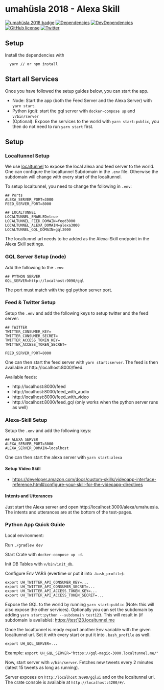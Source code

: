 # umahüsla 2018 - Alexa Skill

[![umahüsla 2018 badge](https://img.shields.io/badge/umah%C3%BCsla%202018-hackathon-brightgreen.svg)](https://uh18.diin.io/)
[![Dependencies](https://img.shields.io/david/natterstefan/umahuesla-alexa-skill.svg)](https://github.com/natterstefan/umahuesla-alexa-skill/blob/master/package.json)
[![DevDependencies](https://img.shields.io/david/dev/natterstefan/umahuesla-alexa-skill.svg)](https://github.com/natterstefan/umahuesla-alexa-skill/blob/master/package.json)
[![GitHub license](https://img.shields.io/github/license/natterstefan/umahuesla-alexa-skill.svg)](https://github.com/natterstefan/umahuesla-alexa-skill/blob/master/LICENCE)
[![Twitter](https://img.shields.io/twitter/url/https/github.com/natterstefan/umahuesla-alexa-skill.svg?style=social)](https://twitter.com/intent/tweet?text=https://github.com/natterstefan/umahuesla-alexa-skill%20%23uh18)

## Setup

Install the dependencies with

```
  yarn // or npm install
```

## Start all Services

Once you have followed the setup guides below, you can start the app.

* Node: Start the app (both the Feed Server and the Alexa Server) with `yarn start`.
* Python (gql): start the gql server with `docker-compose up` and `v/bin/server`
* (Optional): Expose the services to the world with `yarn start:public`, you then
  do not need to run `yarn start` first.

## Setup

### Localtunnel Setup

We use [localtunnel](https://www.npmjs.com/package/localtunnel) to expose the local
alexa and feed server to the world. One can configure the localtunnel Subdomain in
the `.env` file. Otherwise the subdomain will change with every start of the localtunnel.

To setup localtunnel, you need to change the following in `.env`:

```
## Ports
ALEXA_SERVER_PORT=3000
FEED_SERVER_PORT=8000

## LOCALTUNNEL
LOCALTUNNEL_ENABLED=true
LOCALTUNNEL_FEED_DOMAIN=feed3000
LOCALTUNNEL_ALEXA_DOMAIN=alexa3000
LOCALTUNNEL_GQL_DOMAIN=gql3000
```

The localtunnel url needs to be added as the Alexa-Skill endpoint in the Alexa Skill
settings.

### GQL Server Setup (node)

Add the following to the `.env`:

```
## PYTHON SERVER
GQL_SERVER=http://localhost:9090/gql
```

The port must match with the gql python server port.

### Feed & Twitter Setup

Setup the `.env` and add the following keys to setup twitter and the feed server:

```
## TWITTER
TWITTER_CONSUMER_KEY=
TWITTER_CONSUMER_SECRET=
TWITTER_ACCESS_TOKEN_KEY=
TWITTER_ACCESS_TOKEN_SECRET=

FEED_SERVER_PORT=8000
```

One can then start the feed server with `yarn start:server`. The feed is then
available at http://localhost:8000/feed.

Available feeds:

* http://localhost:8000/feed
* http://localhost:8000/feed_with_audio
* http://localhost:8000/feed_with_video
* http://localhost:8000/feed_gql (only works when the python server runs as well)

### Alexa-Skill Setup

Setup the `.env` and add the following keys:

```
## ALEXA SERVER
ALEXA_SERVER_PORT=3000
ALEXA_SERVER_DOMAIN=localhost
```

One can then start the alexa server with `yarn start:alexa`

#### Setup Video Skill

* https://developer.amazon.com/docs/custom-skills/videoapp-interface-reference.html#configure-your-skill-for-the-videoapp-directives

#### Intents and Utterances

Just start the Alexa server and open http://localhost:3000/alexa/umahuesla.
The intents and utterances are at the bottom of the test-pages.

### Python App Quick Guide

Local environment:

Run `./gradlew dev`

Start Crate with `docker-compose up -d`.

Init DB Tables with `v/bin/init_db`.

Configure Env VARS (evertime or put it into `.bash_profile`):

```
export UH_TWITTER_API_CONSUMER_KEY=...
export UH_TWITTER_API_CONSUMER_SECRET=...
export UH_TWITTER_API_ACCESS_TOKEN_KEY=...
export UH_TWITTER_API_ACCESS_TOKEN_SECRET=...
```

Expose the GQL to the world by running `yarn start:public` (Note: this will also
expose the other services). Optionally you can set the subdomain by adding
`yarn start:python --subdomain test123`. This will result in (if subdomain is
available): https://test123.localtunnel.me

Once the localtunnel is ready export another Env variable with the given
localtunnel url. Set it with every start or put it into `.bash_profile` as well.

```
export UH_GQL_SERVER=...
```

Example: `export UH_GQL_SERVER="https://gql-magic-3000.localtunnel.me/"`

Now, start server with `v/bin/server`. Fetches new tweets every 2 minutes (latest 15
tweets as long as running).

Server exposes on `http:/localhost:9090/gqlui` and on the localtunnel url. The
crate console is available at `http://localhost:4200/#/`.
